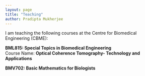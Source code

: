 ```yaml
---
layout: page
title: "Teaching"
author: Pradipta Mukherjee
---
```

I am teaching the following courses at the Centre for Biomedical Engineering (CBME): 

**BML815: Special Topics in Biomedical Engineering**   
Course Name: **Optical Coherence Tomography- Technology and Applications**

**BMV702: Basic Mathematics for Biologists**

